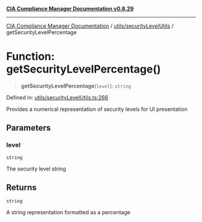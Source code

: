 [**CIA Compliance Manager Documentation v0.8.29**](../../../README.md)

***

[CIA Compliance Manager Documentation](../../../modules.md) / [utils/securityLevelUtils](../README.md) / getSecurityLevelPercentage

# Function: getSecurityLevelPercentage()

> **getSecurityLevelPercentage**(`level`): `string`

Defined in: [utils/securityLevelUtils.ts:266](https://github.com/Hack23/cia-compliance-manager/blob/5836b4c74e2010cd05eca63c0016fd711c628ec9/src/utils/securityLevelUtils.ts#L266)

Provides a numerical representation of security levels for UI presentation

## Parameters

### level

`string`

The security level string

## Returns

`string`

A string representation formatted as a percentage
